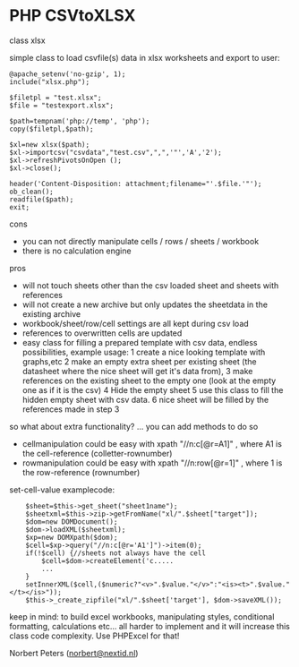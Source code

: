 PHP CSVtoXLSX
============

class xlsx

simple class to load csvfile(s) data in xlsx worksheets and export to user:
    
    @apache_setenv('no-gzip', 1);
    include("xlsx.php");
    
    $filetpl = "test.xlsx";
    $file = "testexport.xlsx";
    
    $path=tempnam('php://temp', 'php');
    copy($filetpl,$path);
    
    $xl=new xlsx($path);
    $xl->importcsv("csvdata","test.csv",",",'"','A','2');
    $xl->refreshPivotsOnOpen ();
    $xl->close();
    
    header('Content-Disposition: attachment;filename="'.$file.'"');
    ob_clean();   
    readfile($path);
    exit;
    
    
cons
- you can not directly manipulate cells / rows / sheets / workbook
- there is no calculation engine

pros
- will not touch sheets other than the csv loaded sheet and sheets with references
- will not create a new archive but only updates the sheetdata in the existing archive
- workbook/sheet/row/cell settings are all kept during csv load
- references to overwritten cells are updated
- easy class for filling a prepared template with csv data, endless possibilities, example usage: 
    1 create a nice looking template with graphs,etc 
    2 make an empty extra sheet per existing sheet (the datasheet where the nice sheet will get it's data from), 
    3 make references on the existing sheet to the empty one (look at the empty one as if it is the csv) 
    4 Hide the empty sheet
    5 use this class to fill the hidden empty sheet with csv data.
    6 nice sheet will be filled by the references made in step 3
    
    
so what about extra functionality? 
... you can add methods to do so 

- cellmanipulation could be easy with xpath "//n:c[@r=A1]" , where A1 is the cell-reference (colletter-rownumber) 
- rowmanipulation could be easy with xpath "//n:row[@r=1]" , where 1 is the row-reference (rownumber) 

set-cell-value examplecode:
    
        $sheet=$this->get_sheet("sheet1name");
        $sheetxml=$this->zip->getFromName("xl/".$sheet["target"]);
        $dom=new DOMDocument();
        $dom->loadXML($sheetxml);
        $xp=new DOMXpath($dom);
        $cell=$xp->query("//n:c[@r='A1']")->item(0);
        if(!$cell) {//sheets not always have the cell
            $cell=$dom->createElement('c.....
            ...
        }
        setInnerXML($cell,($numeric?"<v>".$value."</v>":"<is><t>".$value."</t></is>"));
        $this->_create_zipfile("xl/".$sheet['target'], $dom->saveXML());
    
keep in mind:
to build excel workbooks, manipulating styles, conditional formatting, calculations etc... 
all harder to implement and it will increase this class code complexity. 
Use PHPExcel for that!
    
    
Norbert Peters (norbert@nextid.nl)
